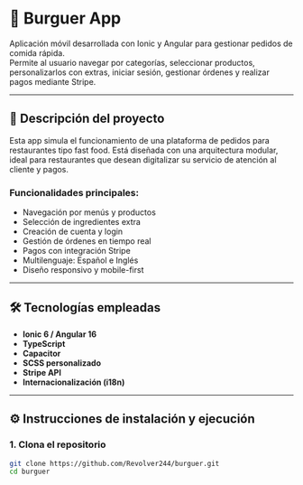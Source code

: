 # 🍔 Burguer App

Aplicación móvil desarrollada con Ionic y Angular para gestionar pedidos de comida rápida.  
Permite al usuario navegar por categorías, seleccionar productos, personalizarlos con extras, iniciar sesión, gestionar órdenes y realizar pagos mediante Stripe.

---

## 🚀 Descripción del proyecto

Esta app simula el funcionamiento de una plataforma de pedidos para restaurantes tipo fast food. Está diseñada con una arquitectura modular, ideal para restaurantes que desean digitalizar su servicio de atención al cliente y pagos.

### Funcionalidades principales:

- Navegación por menús y productos
- Selección de ingredientes extra
- Creación de cuenta y login
- Gestión de órdenes en tiempo real
- Pagos con integración Stripe
- Multilenguaje: Español e Inglés
- Diseño responsivo y mobile-first

---

## 🛠️ Tecnologías empleadas

- **Ionic 6 / Angular 16**
- **TypeScript**
- **Capacitor**
- **SCSS personalizado**
- **Stripe API**
- **Internacionalización (i18n)**

---

## ⚙️ Instrucciones de instalación y ejecución

### 1. Clona el repositorio

```bash
git clone https://github.com/Revolver244/burguer.git
cd burguer
